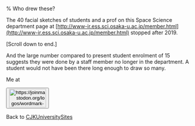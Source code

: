 % Who drew these?

The 40 facial sketches of students and a prof on this Space Science department page at
[http://www-ir.ess.sci.osaka-u.ac.jp/member.html](http://www-ir.ess.sci.osaka-u.ac.jp/member.html)
stopped after 2019.

[Scroll down to end.]

And the large number compared to present student enrolment of 15 suggests they were done by a staff member no longer in the department. A student would not have been there long enough to draw so many.

Me at
<form action='https://mastodon.sdf.org/@drbean'>
<button type='submit' class='btn'>
<img src='./mastodon.svg'
alt='https://joinmastodon.org/logos/wordmark-black-text.svg'
style='width:100px;height:50px'/>
</button></form>

Back to [CJKUniversitySites](CJKUniversitySites.html)
